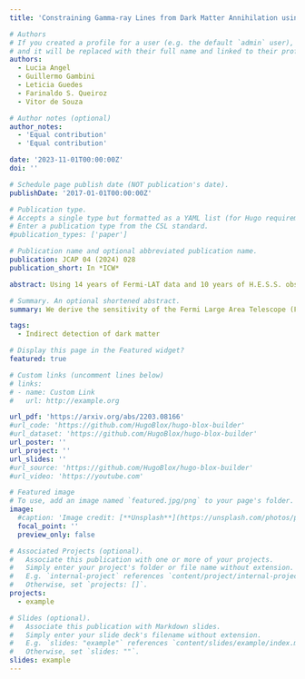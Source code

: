 ```yaml
---
title: 'Constraining Gamma-ray Lines from Dark Matter Annihilation using Fermi-LAT and H.E.S.S. data'

# Authors
# If you created a profile for a user (e.g. the default `admin` user), write the username (folder name) here
# and it will be replaced with their full name and linked to their profile.
authors:
  - Lucia Angel
  - Guillermo Gambini
  - Leticia Guedes
  - Farinaldo S. Queiroz
  - Vitor de Souza

# Author notes (optional)
author_notes:
  - 'Equal contribution'
  - 'Equal contribution'

date: '2023-11-01T00:00:00Z'
doi: ''

# Schedule page publish date (NOT publication's date).
publishDate: '2017-01-01T00:00:00Z'

# Publication type.
# Accepts a single type but formatted as a YAML list (for Hugo requirements).
# Enter a publication type from the CSL standard.
#publication_types: ['paper']

# Publication name and optional abbreviated publication name.
publication: JCAP 04 (2024) 028
publication_short: In *ICW*

abstract: Using 14 years of Fermi-LAT data and 10 years of H.E.S.S. observations in the direction of the galactic center, we derive limits on gamma-ray lines originated from dark matter annihilations for fermionic and scalar fields. We describe the dark matter annihilation into γγ or γZ final states in terms of effective operators and place limits on the energy scale as a function of the dark matter mass, taking into account the energy resolution of the instruments. For the Fermi-LAT data, we considered an NFW and a contracted NFW dark matter density profile, the latter being preferred by the Fermi GeV excess. For the H.E.S.S. observation, we used NFW and Einasto profiles. Fermi-LAT yields the most stringent constraints for dark matter masses below 300 GeV, whereas H.E.S.S. has the strongest ones for dark matter masses above 1 TeV. The telescopes share similar sensitivities for dark matter masses between 300 GeV and 1 TeV. We conclude that Fermi-LAT (H.E.S.S.) can probe energy scales up to 10(20) TeV for scalar and fermionic dark matter particles.

# Summary. An optional shortened abstract.
summary: We derive the sensitivity of the Fermi Large Area Telescope (Fermi-LAT) for observing gamma-ray lines resulting from dark matter annihilations. We focus on photon-photon and photon-Z lines. We carry this analysis both for scalar and fermion dark matter using the lowest-order effective operators, namely dimension six and five, respectively. We place limits on the effective energy scale for different dark matter masses taking into account the angular and energy resolution of Fermi-LAT.

tags:
  - Indirect detection of dark matter

# Display this page in the Featured widget?
featured: true

# Custom links (uncomment lines below)
# links:
# - name: Custom Link
#   url: http://example.org

url_pdf: 'https://arxiv.org/abs/2203.08166'
#url_code: 'https://github.com/HugoBlox/hugo-blox-builder'
#url_dataset: 'https://github.com/HugoBlox/hugo-blox-builder'
url_poster: ''
url_project: ''
url_slides: ''
#url_source: 'https://github.com/HugoBlox/hugo-blox-builder'
#url_video: 'https://youtube.com'

# Featured image
# To use, add an image named `featured.jpg/png` to your page's folder.
image:
  #caption: 'Image credit: [**Unsplash**](https://unsplash.com/photos/pLCdAaMFLTE)'
  focal_point: ''
  preview_only: false

# Associated Projects (optional).
#   Associate this publication with one or more of your projects.
#   Simply enter your project's folder or file name without extension.
#   E.g. `internal-project` references `content/project/internal-project/index.md`.
#   Otherwise, set `projects: []`.
projects:
  - example

# Slides (optional).
#   Associate this publication with Markdown slides.
#   Simply enter your slide deck's filename without extension.
#   E.g. `slides: "example"` references `content/slides/example/index.md`.
#   Otherwise, set `slides: ""`.
slides: example
---
```


